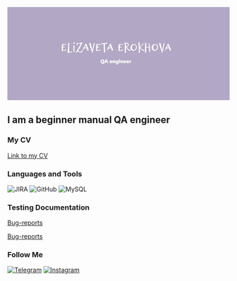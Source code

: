 ![Header](https://github.com/ellizavet/ellizavet/blob/main/assets/template2.jpg)

## I am a beginner manual QA engineer

### My CV
[Link to my CV](https://drive.google.com/file/d/1EQvLDgPwzFKTcWpF4YtrVFwe0hzndZIy/view?usp=sharing)

### Languages and Tools
![JIRA][def]
![GitHub][def2]
![MySQL][def3]

### Testing Documentation
[Bug-reports](https://drive.google.com/file/d/10iJubec1iNbxcNj6mdZQ5ISrjXGXDZv_/view?usp=sharing)

[Bug-reports](https://drive.google.com/file/d/11rW6Bef92pWnimWeYKbs84Kw9M2VNJme/view?usp=sharing)


### Follow Me
[![Telegram][def7]](https://t.me/e_llizavet)
[![Instagram][def8]](https://www.instagram.com/e_llizavet)

[def]: https://img.shields.io/badge/-JIRA-090909?style=for-the-badge&logo=jira&logoColor=024EC6
[def2]: https://img.shields.io/badge/-GitHub-090909?style=for-the-badge&logo=github
[def3]: https://img.shields.io/badge/-MySQL-090909?style=for-the-badge&logo=mysql&logoColor=FFDB4D
[def7]: https://img.shields.io/badge/-Telegram-090909?style=for-the-badge&logo=telegram
[def8]: https://img.shields.io/badge/-Instagram-090909?style=for-the-badge&logo=instagram
[def9]: https://
[def10]: https://t.me//e_llizavet
